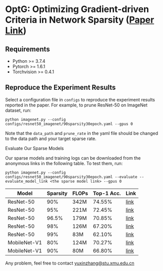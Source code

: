 # OptG: Optimizing Gradient-driven Criteria in Network Sparsity ([Paper Link](https://arxiv.org/abs/2201.12826))

## Requirements

- Python >= 3.7.4
- Pytorch >= 1.6.1
- Torchvision >= 0.4.1

## Reproduce the Experiment Results

Select a configuration file in `configs` to reproduce the experiment results reported in the paper. For example, to prune ResNet-50 on ImageNet dataset, run:

   `python imagenet.py --config configs/resnet50_imagenet/90sparsity30epoch.yaml --gpus 0`

   Note that the `data_path` and `prune_rate` in the yaml file should be changed to the data path and your target sparse rate. 

Evaluate Our Sparse Models

Our sparse models and training logs can be downloaded from the anonymous links in the following table. To test them, run:

`python imagenet.py --config configs/resnet50_imagenet/90sparsity30epoch.yaml --evaluate --evaluate_model_link <the sparse model link> --gpus 0`

| Model        | Sparsity | FLOPs | Top-1 Acc. | Link                                                         |
| ------------ | -------- | ----- | ---------- | ------------------------------------------------------------ |
| ResNet-50    | 90%      | 342M  | 74.55%     | [link](https://drive.google.com/drive/folders/1Yg0EjJNIMDXSFUsz76s3QSTQTYaOpq23?usp=share_link) |
| ResNet-50    | 95%      | 221M  | 72.45%     | [link](https://drive.google.com/drive/folders/1XbEorBPakpqpIfMFILD_kgCCluxZqJZf?usp=share_link) |
| ResNet-50    | 96.5%    | 179M  | 70.85%     | [link](https://drive.google.com/drive/folders/1Cmd8E6IPXxWOJh_EpaOAExLbeY1_UNGD?usp=sharing) |
| ResNet-50    | 98%      | 126M  | 67.20%     | [link](https://drive.google.com/drive/folders/11hGczoGg3db0VvUteNY42oiqLWBZwHUG?usp=sharing) |
| ResNet-50    | 99%      | 83M   | 62.10%     | [link](https://drive.google.com/drive/folders/1t-0zrR0pudTpqSN2rqH1sAbrdBPlpUdp?usp=sharing) |
| MobileNet-V1 | 80%      | 124M  | 70.27%     | [link](https://drive.google.com/drive/folders/1AdhfHTsr1SFdphhaGh-mjzIFo7ZTjnwU?usp=sharing) |
| MobileNet-V1 | 90%      | 80M   | 66.80%     | [link](https://drive.google.com/drive/folders/1DU9x2YAAFvTwajT76yjIqzb8QqyOSXYk?usp=sharing) |

Any problem, feel free to contact yuxinzhang@stu.xmu.edu.cn
